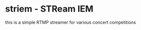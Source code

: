 striem - STReam IEM
===================

this is a simple RTMP streamer for various concert competitions
